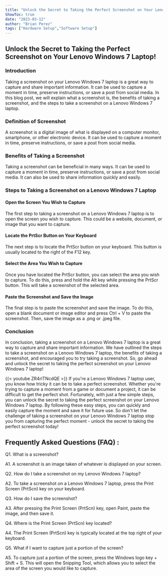 ```yaml
---
title: "Unlock the Secret to Taking the Perfect Screenshot on Your Lenovo Windows 7 Laptop!"
ShowToc: true 
date: "2023-03-12"
author: "Brian Perez" 
tags: ["Hardware Setup","Software Setup"]
---
```

<h2>Unlock the Secret to Taking the Perfect Screenshot on Your Lenovo Windows 7 Laptop!</h2>

<h3>Introduction</h3>

Taking a screenshot on your Lenovo Windows 7 laptop is a great way to capture and share important information. It can be used to capture a moment in time, preserve instructions, or save a post from social media. In this blog post, we will explain what a screenshot is, the benefits of taking a screenshot, and the steps to take a screenshot on a Lenovo Windows 7 laptop. 

<h3>Definition of Screenshot</h3>

A screenshot is a digital image of what is displayed on a computer monitor, smartphone, or other electronic device. It can be used to capture a moment in time, preserve instructions, or save a post from social media. 

<h3>Benefits of Taking a Screenshot</h3>

Taking a screenshot can be beneficial in many ways. It can be used to capture a moment in time, preserve instructions, or save a post from social media. It can also be used to share information quickly and easily. 

<h3>Steps to Taking a Screenshot on a Lenovo Windows 7 Laptop</h3>

<h4>Open the Screen You Wish to Capture</h4>

The first step to taking a screenshot on a Lenovo Windows 7 laptop is to open the screen you wish to capture. This could be a website, document, or image that you want to capture. 

<h4>Locate the PrtScr Button on Your Keyboard</h4>

The next step is to locate the PrtScr button on your keyboard. This button is usually located to the right of the F12 key. 

<h4>Select the Area You Wish to Capture</h4>

Once you have located the PrtScr button, you can select the area you wish to capture. To do this, press and hold the Alt key while pressing the PrtScr button. This will take a screenshot of the selected area. 

<h4>Paste the Screenshot and Save the Image</h4>

The final step is to paste the screenshot and save the image. To do this, open a blank document or image editor and press Ctrl + V to paste the screenshot. Then, save the image as a .png or .jpeg file. 

<h3>Conclusion</h3>

In conclusion, taking a screenshot on a Lenovo Windows 7 laptop is a great way to capture and share important information. We have outlined the steps to take a screenshot on a Lenovo Windows 7 laptop, the benefits of taking a screenshot, and encouraged you to try taking a screenshot. So, go ahead and unlock the secret to taking the perfect screenshot on your Lenovo Windows 7 laptop!

{{< youtube ZR4rlTNcdQE >}} 
If you're a Lenovo Windows 7 laptop user, you know how tricky it can be to take a perfect screenshot. Whether you're trying to capture a moment from a game or document a project, it can be difficult to get the perfect shot. Fortunately, with just a few simple steps, you can unlock the secret to taking the perfect screenshot on your Lenovo Windows 7 laptop. By following these easy steps, you can quickly and easily capture the moment and save it for future use. So don't let the challenge of taking a screenshot on your Lenovo Windows 7 laptop stop you from capturing the perfect moment - unlock the secret to taking the perfect screenshot today!

## Frequently Asked Questions (FAQ) :
Q1. What is a screenshot?

A1. A screenshot is an image taken of whatever is displayed on your screen.

Q2. How do I take a screenshot on my Lenovo Windows 7 laptop?

A2. To take a screenshot on a Lenovo Windows 7 laptop, press the Print Screen (PrtScn) key on your keyboard.

Q3. How do I save the screenshot?

A3. After pressing the Print Screen (PrtScn) key, open Paint, paste the image, and then save it.

Q4. Where is the Print Screen (PrtScn) key located?

A4. The Print Screen (PrtScn) key is typically located at the top right of your keyboard.

Q5. What if I want to capture just a portion of the screen?

A5. To capture just a portion of the screen, press the Windows logo key + Shift + S. This will open the Snipping Tool, which allows you to select the area of the screen you would like to capture.


